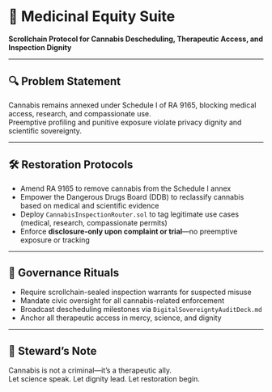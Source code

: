 # 🌿 Medicinal Equity Suite  
**Scrollchain Protocol for Cannabis Descheduling, Therapeutic Access, and Inspection Dignity**

---

## 🔍 Problem Statement  
Cannabis remains annexed under Schedule I of RA 9165, blocking medical access, research, and compassionate use.  
Preemptive profiling and punitive exposure violate privacy dignity and scientific sovereignty.

---

## 🛠️ Restoration Protocols  
- Amend RA 9165 to remove cannabis from the Schedule I annex  
- Empower the Dangerous Drugs Board (DDB) to reclassify cannabis based on medical and scientific evidence  
- Deploy `CannabisInspectionRouter.sol` to tag legitimate use cases (medical, research, compassionate permits)  
- Enforce **disclosure-only upon complaint or trial**—no preemptive exposure or tracking

---

## 📜 Governance Rituals  
- Require scrollchain-sealed inspection warrants for suspected misuse  
- Mandate civic oversight for all cannabis-related enforcement  
- Broadcast descheduling milestones via `DigitalSovereigntyAuditDeck.md`  
- Anchor all therapeutic access in mercy, science, and dignity

---

## 🧠 Steward’s Note  
Cannabis is not a criminal—it’s a therapeutic ally.  
Let science speak. Let dignity lead. Let restoration begin.
